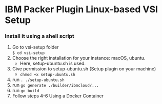 # IBM Packer Plugin Linux-based VSI Setup

### Install it using a shell script  
1. Go to vsi-setup folder  
   `$ cd vsi-setup`
2. Choose the right installation for your instance: macOS, ubuntu. 
   - Here, setup-ubuntu.sh is used.
3. Give permission to setup-ubuntu.sh (Setup plugin on your machine)
   - `chmod +x setup-ubuntu.sh`
4. run `. ./setup-ubuntu.sh`
5. run `go generate ./builder/ibmcloud/...`
6. run `go build`
7. Follow steps 4-6 Using a Docker Container